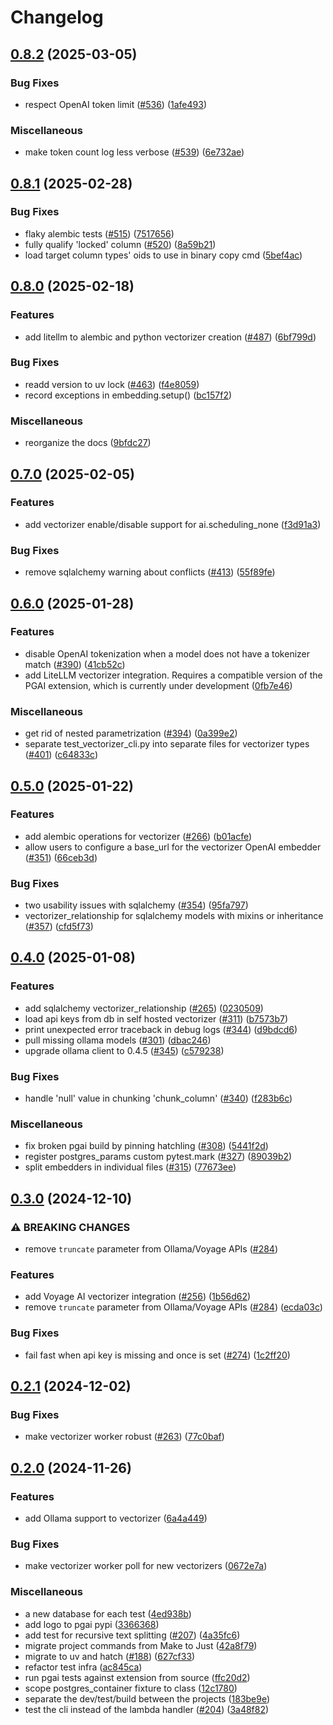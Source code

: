 # Changelog

## [0.8.2](https://github.com/timescale/pgai/compare/pgai-v0.8.1...pgai-v0.8.2) (2025-03-05)


### Bug Fixes

* respect OpenAI token limit ([#536](https://github.com/timescale/pgai/issues/536)) ([1afe493](https://github.com/timescale/pgai/commit/1afe49340996a2277bcebf2561dbc4741e571a3b))


### Miscellaneous

* make token count log less verbose ([#539](https://github.com/timescale/pgai/issues/539)) ([6e732ae](https://github.com/timescale/pgai/commit/6e732ae4e128cc7bf8741bdafd765583c83e1bec))

## [0.8.1](https://github.com/timescale/pgai/compare/pgai-v0.8.0...pgai-v0.8.1) (2025-02-28)


### Bug Fixes

* flaky alembic tests ([#515](https://github.com/timescale/pgai/issues/515)) ([7517656](https://github.com/timescale/pgai/commit/7517656413c92614d5a034fa07f9cc45d7ce3a4e))
* fully qualify 'locked' column ([#520](https://github.com/timescale/pgai/issues/520)) ([8a59b21](https://github.com/timescale/pgai/commit/8a59b2184673f56c248fda80f197a9e528970183))
* load target column types' oids to use in binary copy cmd ([5bef4ac](https://github.com/timescale/pgai/commit/5bef4ac56bf349ffb28eeb0ddfc35677c63f9f83))

## [0.8.0](https://github.com/timescale/pgai/compare/pgai-v0.7.0...pgai-v0.8.0) (2025-02-18)


### Features

* add litellm to alembic and python vectorizer creation ([#487](https://github.com/timescale/pgai/issues/487)) ([6bf799d](https://github.com/timescale/pgai/commit/6bf799dfc613e08171ac1d817006d580d56d4178))


### Bug Fixes

* readd version to uv lock ([#463](https://github.com/timescale/pgai/issues/463)) ([f4e8059](https://github.com/timescale/pgai/commit/f4e805941be3b398cf55898f91018cfdf07ab714))
* record exceptions in embedding.setup() ([bc157f2](https://github.com/timescale/pgai/commit/bc157f2a7525f730b25c7f561123e6c42d53390f))


### Miscellaneous

* reorganize the docs ([9bfdc27](https://github.com/timescale/pgai/commit/9bfdc2756a8953019e0df2e5bce95472f255c2c3))

## [0.7.0](https://github.com/timescale/pgai/compare/pgai-v0.6.0...pgai-v0.7.0) (2025-02-05)


### Features

* add vectorizer enable/disable support for ai.scheduling_none ([f3d91a3](https://github.com/timescale/pgai/commit/f3d91a3a774703a46fb88e9b378039eaedb5dcc8))


### Bug Fixes

* remove sqlalchemy warning about conflicts ([#413](https://github.com/timescale/pgai/issues/413)) ([55f89fe](https://github.com/timescale/pgai/commit/55f89fe48779e5bb2ddfd0f4ba7e0e01218f5a76))

## [0.6.0](https://github.com/timescale/pgai/compare/pgai-v0.5.0...pgai-v0.6.0) (2025-01-28)


### Features

* disable OpenAI tokenization when a model does not have a tokenizer match ([#390](https://github.com/timescale/pgai/issues/390)) ([41cb52c](https://github.com/timescale/pgai/commit/41cb52ceb10e484d3051480d17ef0b7f2154bac9))
* add LiteLLM vectorizer integration. Requires a compatible version of the PGAI extension, which is currently under development ([0fb7e46](https://github.com/timescale/pgai/commit/0fb7e46b9eb1f69b0fb67c6a67ff5bf9e96c0cf3))


### Miscellaneous

* get rid of nested parametrization ([#394](https://github.com/timescale/pgai/issues/394)) ([0a399e2](https://github.com/timescale/pgai/commit/0a399e2739096844f4066181be1e8bf686085c16))
* separate test_vectorizer_cli.py into separate files for vectorizer types ([#401](https://github.com/timescale/pgai/issues/401)) ([c64833c](https://github.com/timescale/pgai/commit/c64833c1d616120b8e29863107aa2ffc71b94405))

## [0.5.0](https://github.com/timescale/pgai/compare/pgai-v0.4.0...pgai-v0.5.0) (2025-01-22)


### Features

* add alembic operations for vectorizer ([#266](https://github.com/timescale/pgai/issues/266)) ([b01acfe](https://github.com/timescale/pgai/commit/b01acfeeb7f0472de0337442c3c63a51d6690167))
* allow users to configure a base_url for the vectorizer OpenAI embedder ([#351](https://github.com/timescale/pgai/issues/351)) ([66ceb3d](https://github.com/timescale/pgai/commit/66ceb3dc62712b82f45e2485072595c2f402065b))


### Bug Fixes

* two usability issues with sqlalchemy ([#354](https://github.com/timescale/pgai/issues/354)) ([95fa797](https://github.com/timescale/pgai/commit/95fa797f559adfbaf91ff5198db0d7c45381e1dc))
* vectorizer_relationship for sqlalchemy models with mixins or inheritance ([#357](https://github.com/timescale/pgai/issues/357)) ([cfd5f73](https://github.com/timescale/pgai/commit/cfd5f73606e1a6b88eab00d043bded8d898ab4dd))

## [0.4.0](https://github.com/timescale/pgai/compare/pgai-v0.3.0...pgai-v0.4.0) (2025-01-08)


### Features

* add sqlalchemy vectorizer_relationship ([#265](https://github.com/timescale/pgai/issues/265)) ([0230509](https://github.com/timescale/pgai/commit/0230509a374c472d65280769f92f0baeebb908d7))
* load api keys from db in self hosted vectorizer ([#311](https://github.com/timescale/pgai/issues/311)) ([b7573b7](https://github.com/timescale/pgai/commit/b7573b79711a691a37201e06f6e5ba52631b69b9))
* print unexpected error traceback in debug logs ([#344](https://github.com/timescale/pgai/issues/344)) ([d9bdcd6](https://github.com/timescale/pgai/commit/d9bdcd633fe372fca14dd97d830aeed9789f78ac))
* pull missing ollama models ([#301](https://github.com/timescale/pgai/issues/301)) ([dbac246](https://github.com/timescale/pgai/commit/dbac246b563f10d1704b40bf16038b16529d6888))
* upgrade ollama client to 0.4.5 ([#345](https://github.com/timescale/pgai/issues/345)) ([c579238](https://github.com/timescale/pgai/commit/c57923804532980d8b2bb5e3b47a927c48f55df0))


### Bug Fixes

* handle 'null' value in chunking 'chunk_column' ([#340](https://github.com/timescale/pgai/issues/340)) ([f283b6c](https://github.com/timescale/pgai/commit/f283b6cecd7da42a5197da6219b990598e19f9f0))


### Miscellaneous

* fix broken pgai build by pinning hatchling ([#308](https://github.com/timescale/pgai/issues/308)) ([5441f2d](https://github.com/timescale/pgai/commit/5441f2d3445b1f2afc85ce34b220002b8e4cf08f))
* register postgres_params custom pytest.mark ([#327](https://github.com/timescale/pgai/issues/327)) ([89039b2](https://github.com/timescale/pgai/commit/89039b2181192191dad48dc8206e76b17643e129))
* split embedders in individual files ([#315](https://github.com/timescale/pgai/issues/315)) ([77673ee](https://github.com/timescale/pgai/commit/77673eee81191c7f2c8966010fe8f04d9a929dee))

## [0.3.0](https://github.com/timescale/pgai/compare/pgai-v0.2.1...pgai-v0.3.0) (2024-12-10)


### ⚠ BREAKING CHANGES

* remove `truncate` parameter from Ollama/Voyage APIs ([#284](https://github.com/timescale/pgai/issues/284))

### Features

* add Voyage AI vectorizer integration ([#256](https://github.com/timescale/pgai/issues/256)) ([1b56d62](https://github.com/timescale/pgai/commit/1b56d62295faf996697db75f3a9ac9391869a3bb))
* remove `truncate` parameter from Ollama/Voyage APIs ([#284](https://github.com/timescale/pgai/issues/284)) ([ecda03c](https://github.com/timescale/pgai/commit/ecda03cf5d27f750db534801719413d0abcfa557))


### Bug Fixes

* fail fast when api key is missing and once is set ([#274](https://github.com/timescale/pgai/issues/274)) ([1c2ff20](https://github.com/timescale/pgai/commit/1c2ff2013fd64949a8f5c6374e3134af1b2551f4))

## [0.2.1](https://github.com/timescale/pgai/compare/pgai-v0.2.0...pgai-v0.2.1) (2024-12-02)


### Bug Fixes

* make vectorizer worker robust ([#263](https://github.com/timescale/pgai/issues/263)) ([77c0baf](https://github.com/timescale/pgai/commit/77c0baf57438a837f47c179769bc684edeafbfc8))

## [0.2.0](https://github.com/timescale/pgai/compare/v0.1.0...pgai-v0.2.0) (2024-11-26)


### Features

* add Ollama support to vectorizer ([6a4a449](https://github.com/timescale/pgai/commit/6a4a449e99e2e5e62b5f551206a0b28e5ad40802))


### Bug Fixes

* make vectorizer worker poll for new vectorizers ([0672e7a](https://github.com/timescale/pgai/commit/0672e7a71e2792c984ce9a590a06de9bfd25c8b5))


### Miscellaneous

* a new database for each test ([4ed938b](https://github.com/timescale/pgai/commit/4ed938bd86932bf21340e14007210d8dc6fd72e1))
* add logo to pgai pypi ([3366368](https://github.com/timescale/pgai/commit/336636872b39ce371d801f4ffacd1ea57e67b9f5))
* add test for recursive text splitting ([#207](https://github.com/timescale/pgai/issues/207)) ([4a35fc6](https://github.com/timescale/pgai/commit/4a35fc693395bc4125b9654650043cad5929889e))
* migrate project commands from Make to Just ([42a8f79](https://github.com/timescale/pgai/commit/42a8f795c89bfc7526008dda7c99a3d6a4ecce70))
* migrate to uv and hatch ([#188](https://github.com/timescale/pgai/issues/188)) ([627cf33](https://github.com/timescale/pgai/commit/627cf33e802cac01f2a204aecf994ceb9509a84e))
* refactor test infra ([ac845ca](https://github.com/timescale/pgai/commit/ac845ca8dc834e0359113fd63d30c6ec98e041a7))
* run pgai tests against extension from source ([ffc20d2](https://github.com/timescale/pgai/commit/ffc20d243c2a632d01c5e3476ddbc6c636d994c1))
* scope postgres_container fixture to class ([12c1780](https://github.com/timescale/pgai/commit/12c17809ec235d759e37eaa0898ea3274fea6319))
* separate the dev/test/build between the projects ([183be9e](https://github.com/timescale/pgai/commit/183be9e82632287c35081c4eefd81ff99d4bd4ba))
* test the cli instead of the lambda handler ([#204](https://github.com/timescale/pgai/issues/204)) ([3a48f82](https://github.com/timescale/pgai/commit/3a48f82b103175b83d1036bff31b00f5122606aa))
